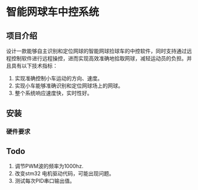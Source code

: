 # 智能网球车中控系统

## 项目介绍
设计一款能够自主识别和定位网球的智能网球捡球车的中控软件，同时支持通过远程控制软件进行远程操控，进而实现高效准确地拾取网球，减轻运动员的负担。并且具有以下技术指标：
1.	实现准确控制小车运动的方向、速度。
2.  实现小车能够准确识别和定位网球场上的网球。
3.  整个系统响应速度快，实时性好。

## 安装
### 硬件要求

## Todo
1. 调节PWM波的频率为1000hz.
2. 改变stm32 电机驱动代码，可能出现问题。
3. 测试每次PID串口输出值。

